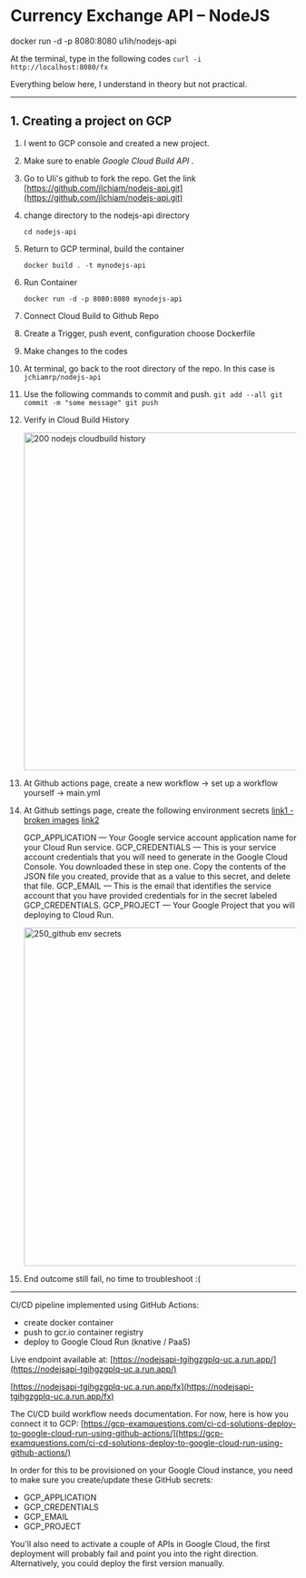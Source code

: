 # Currency Exchange API – NodeJS

docker run -d -p 8080:8080 u1ih/nodejs-api

At the terminal, type in the following codes
`curl -i http://localhost:8080/fx`

<p>Everything below here, I understand in theory but not practical.</p>

<hr>

## 1. Creating a project on GCP

1. I went to GCP console and created a new project.
2. Make sure to enable *Google Cloud Build API* .
3. Go to Uli's github to fork the repo. Get the link [https://github.com/jlchiam/nodejs-api.git](https://github.com/jlchiam/nodejs-api.git)
4. change directory to the nodejs-api directory

    `cd nodejs-api`

6. Return to GCP terminal, build the container

    `docker build . -t mynodejs-api`

7. Run Container

    `docker run -d -p 8080:8080 mynodejs-api`

8. Connect Cloud Build to Github Repo
9. Create a Trigger, push event, configuration choose Dockerfile
10. Make changes to the codes
11. At terminal, go back to the root directory of the repo. In this case is `jchiamrp/nodejs-api`
12. Use the following commands to commit and push.
    `git add --all
    git commit -m "some message"
    git push`

13. Verify in Cloud Build History

    <img width="595" alt="200 nodejs cloudbuild history" src="https://user-images.githubusercontent.com/11884697/159163111-62f07e85-0bbb-4fc0-ba38-45d6df46bb36.PNG">

14. At Github actions page, create a new workflow -> set up a workflow yourself -> main.yml

15. At Github settings page, create the following environment secrets 
    [link1 - broken images](https://gcp-examquestions.com/ci-cd-solutions-deploy-to-google-cloud-run-using-github-actions/?msclkid=9a048adda84f11ec8e68694d01d9ee84)
    [link2](https://towardsdatascience.com/deploy-to-google-cloud-run-using-github-actions-590ecf957af0)

    GCP_APPLICATION — Your Google service account application name for your Cloud Run service.
    GCP_CREDENTIALS — This is your service account credentials that you will need to generate in the Google Cloud Console. You downloaded these in step one. Copy the contents of the JSON file you created, provide that as a value to this secret, and delete that file.
    GCP_EMAIL — This is the email that identifies the service account that you have provided credentials for in the secret labeled GCP_CREDENTIALS.
    GCP_PROJECT — Your Google Project that you will deploying to Cloud Run.

    <img width="596" alt="250_github env secrets" src="https://user-images.githubusercontent.com/11884697/159164425-0cc9b89d-2f9d-418e-8111-3fe44c09695a.PNG">

16. End outcome still fail, no time to troubleshoot :(

<hr />

CI/CD pipeline implemented using GitHub Actions:

* create docker container
* push to gcr.io container registry
* deploy to Google Cloud Run (knative / PaaS)

Live endpoint available at: [https://nodejsapi-tgihgzgplq-uc.a.run.app/](https://nodejsapi-tgihgzgplq-uc.a.run.app/)

[https://nodejsapi-tgihgzgplq-uc.a.run.app/fx](https://nodejsapi-tgihgzgplq-uc.a.run.app/fx)


The CI/CD build workflow needs documentation. For now, here is how you connect it to GCP: [https://gcp-examquestions.com/ci-cd-solutions-deploy-to-google-cloud-run-using-github-actions/](https://gcp-examquestions.com/ci-cd-solutions-deploy-to-google-cloud-run-using-github-actions/)

In order for this to be provisioned on your Google Cloud instance, you need to make sure you create/update these GitHub secrets:

* GCP_APPLICATION
* GCP_CREDENTIALS
* GCP_EMAIL
* GCP_PROJECT

You'll also need to activate a couple of APIs in Google Cloud, the first deployment will probably fail and point you into the right direction. Alternatively, you could deploy the first version manually.
